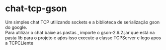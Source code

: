 # chat-tcp-gson
Um simples chat TCP  utilizando sockets e a biblioteca  de serialização gson  do google.<br>
Para utilizar o chat baixe as pastas , importe o gson-2.6.2.jar que está na pasta lib para o projeto e aṕos isso execute a classe TCPServer e logo apos a TCPCLiente
